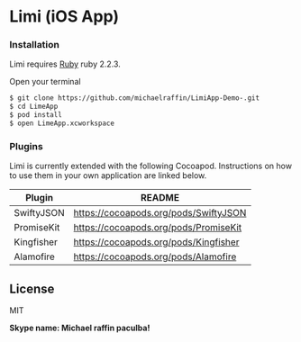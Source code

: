 # Limi (iOS App)

### Installation

Limi requires [Ruby](https://www.ruby-lang.org/en/) ruby 2.2.3. 


Open your terminal

```sh
$ git clone https://github.com/michaelraffin/LimiApp-Demo-.git
$ cd LimeApp
$ pod install
$ open LimeApp.xcworkspace
```


### Plugins

Limi is currently extended with the following Cocoapod. Instructions on how to use them in your own application are linked below.

| Plugin | README |
| ------ | ------ |
| SwiftyJSON |https://cocoapods.org/pods/SwiftyJSON |
| PromiseKit | https://cocoapods.org/pods/PromiseKit |
| Kingfisher | https://cocoapods.org/pods/Kingfisher |
| Alamofire | https://cocoapods.org/pods/Alamofire |



License
----

MIT


**Skype name: Michael raffin paculba!**

[//]: # (These are reference links used in the body of this note and get stripped out when the markdown processor does its job. There is no need to format nicely because it shouldn't be seen. Thanks SO - http://stackoverflow.com/questions/4823468/store-comments-in-markdown-syntax)


   [dill]: <https://github.com/joemccann/dillinger>
   [git-repo-url]: <https://github.com/joemccann/dillinger.git>
   [john gruber]: <http://daringfireball.net>
   [df1]: <http://daringfireball.net/projects/markdown/>
   [markdown-it]: <https://github.com/markdown-it/markdown-it>
   [Ace Editor]: <http://ace.ajax.org>
   [node.js]: <http://nodejs.org>
   [Twitter Bootstrap]: <http://twitter.github.com/bootstrap/>
   [jQuery]: <http://jquery.com>
   [@tjholowaychuk]: <http://twitter.com/tjholowaychuk>
   [express]: <http://expressjs.com>
   [AngularJS]: <http://angularjs.org>
   [Gulp]: <http://gulpjs.com>

   [PlDb]: <https://github.com/joemccann/dillinger/tree/master/plugins/dropbox/README.md>
   [PlGh]: <https://github.com/joemccann/dillinger/tree/master/plugins/github/README.md>
   [PlGd]: <https://github.com/joemccann/dillinger/tree/master/plugins/googledrive/README.md>
   [PlOd]: <https://github.com/joemccann/dillinger/tree/master/plugins/onedrive/README.md>
   [PlMe]: <https://github.com/joemccann/dillinger/tree/master/plugins/medium/README.md>
   [PlGa]: <https://github.com/RahulHP/dillinger/blob/master/plugins/googleanalytics/README.md>

